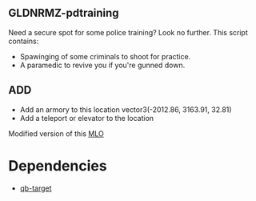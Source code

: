 ## GLDNRMZ-pdtraining

Need a secure spot for some police training? Look no further. This script contains:
*  Spawinging of some criminals to shoot for practice.
*  A paramedic to revive you if you're gunned down.

## ADD
*  Add an armory to this location vector3(-2012.86, 3163.91, 32.81)
*  Add a teleport or elevator to the location

Modified version of this [MLO](https://www.gta5-mods.com/maps/training-facility-in-fort-zancudo)

# Dependencies
* [qb-target](https://github.com/BerkieBb/qb-target)
